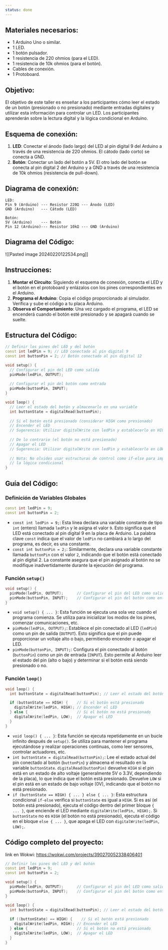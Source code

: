 ```yaml
---
status: done
---
```

## Materiales necesarios:
- 1 Arduino Uno o similar.
- 1 LED.
- 1 botón pulsador.
- 1 resistencia de 220 ohmios (para el LED).
- 1 resistencia de 10k ohmios (para el botón).
- Cables de conexión.
- 1 Protoboard.
## Objetivo:

El objetivo de este taller es enseñar a los participantes cómo leer el estado de un botón (presionado o no presionado) mediante entradas digitales y utilizar esta información para controlar un LED. Los participantes aprenderán sobre la lectura digital y la lógica condicional en Arduino.
## Esquema de conexión:
1. **LED**: Conectar el ánodo (lado largo) del LED al pin digital 9 del Arduino a través de una resistencia de 220 ohmios. El cátodo (lado corto) se conecta a GND.
2. **Botón**: Conectar un lado del botón a 5V. El otro lado del botón se conecta al pin digital 2 del Arduino y a GND a través de una resistencia de 10k ohmios (resistencia de pull-down).
## Diagrama de conexión:

```
LED:
Pin 9 (Arduino) --- Resistor 220Ω --- Ánodo (LED)
GND (Arduino)   --- Cátodo (LED)

Botón:
5V (Arduino)    --- Botón 
Pin 12 (Arduino)--- Resistor 10kΩ --- GND (Arduino)
```

## Diagrama del Código:
![[Pasted image 20240220122534.png]]

## Instrucciones:
1. **Montar el Circuito**: Siguiendo el esquema de conexión, conecta el LED y el botón en el protoboard y enlázalos con los pines correspondientes en el Arduino.
2. **Programa el Arduino**: Copia el código proporcionado al simulador. Verifica y sube el código a tu placa Arduino.
3. **Observa el Comportamiento**: Una vez cargado el programa, el LED se encenderá cuando el botón esté presionado y se apagará cuando se suelte.
## Estructura del Código:
``` cpp
// Definir los pines del LED y del botón
const int ledPin = 9; // LED conectado al pin digital 9
const int buttonPin = 2; // Botón conectado al pin digital 12

void setup() {
  // Configurar el pin del LED como salida
  pinMode(ledPin, OUTPUT);
  
  // Configurar el pin del botón como entrada
  pinMode(buttonPin, INPUT);
}

void loop() {
  // Leer el estado del botón y almacenarlo en una variable
  int buttonState = digitalRead(buttonPin);
  
  // Si el botón está presionado (considerar HIGH como presionado)
  // Encender el LED
  // Sugerencia: Utilizar digitalWrite con ledPin y establecerlo en HIGH
  
  // De lo contrario (el botón no está presionado)
  // Apagar el LED
  // Sugerencia: Utilizar digitalWrite con ledPin y establecerlo en LOW
  
  // Nota: No olvides usar estructuras de control como if-else para implementar
  // la lógica condicional
}

```

## Guía del Código:

### Definición de Variables Globales

```cpp
const int ledPin = 9;
const int buttonPin = 2;
```

- `const int ledPin = 9;`: Esta línea declara una variable constante de tipo `int` (entero) llamada `ledPin` y le asigna el valor `9`. Esto significa que el LED está conectado al pin digital 9 en la placa de Arduino. La palabra clave `const` indica que el valor de `ledPin` no cambiará a lo largo del programa, es decir, es una constante.
- `const int buttonPin = 2;`: Similarmente, declara una variable constante llamada `buttonPin` con el valor `2`, indicando que el botón está conectado al pin digital 2. La constante asegura que el pin asignado al botón no se modifique inadvertidamente durante la ejecución del programa.

### Función `setup()`

```cpp
void setup() {
  pinMode(ledPin, OUTPUT);      // Configurar el pin del LED como salida
  pinMode(buttonPin, INPUT);    // Configurar el pin del botón como entrada
}
```

- `void setup() { ... }`: Esta función se ejecuta una sola vez cuando el programa comienza. Se utiliza para inicializar los modos de los pines, comenzar comunicaciones, etc.
- `pinMode(ledPin, OUTPUT);`: Establece el pin conectado al LED (`ledPin`) como un pin de salida (`OUTPUT`). Esto significa que el pin puede proporcionar un voltaje alto o bajo, permitiendo encender o apagar el LED.
- `pinMode(buttonPin, INPUT);`: Configura el pin conectado al botón (`buttonPin`) como un pin de entrada (`INPUT`). Esto permite al Arduino leer el estado del pin (alto o bajo) y determinar si el botón está siendo presionado o no.

### Función `loop()`

```cpp
void loop() {
  int buttonState = digitalRead(buttonPin); // Leer el estado del botón

  if (buttonState == HIGH) {    // Si el botón está presionado
    digitalWrite(ledPin, HIGH); // Encender el LED
  } else {                      // Si el botón no está presionado
    digitalWrite(ledPin, LOW);  // Apagar el LED
  }
}
```

- `void loop() { ... }`: Esta función se ejecuta repetidamente en un bucle infinito después de `setup()`. Se utiliza para mantener el programa ejecutándose y realizar operaciones continuas, como leer sensores, controlar actuadores, etc.
- `int buttonState = digitalRead(buttonPin);`: Lee el estado actual del pin conectado al botón (`buttonPin`) y almacena el resultado en la variable `buttonState`. `digitalRead(buttonPin)` devuelve `HIGH` si el pin está en un estado de alto voltaje (generalmente 5V o 3.3V, dependiendo de la placa), lo que indica que el botón está presionado. Devuelve `LOW` si el pin está en un estado de bajo voltaje (0V), indicando que el botón no está presionado.
- `if (buttonState == HIGH) { ... } else { ... }`: Esta estructura condicional `if-else` verifica si `buttonState` es igual a `HIGH`. Si es así (el botón está presionado), ejecuta el código dentro del primer bloque `{ ... }`, que enciende el LED mediante `digitalWrite(ledPin, HIGH);`. Si `buttonState` no es `HIGH` (el botón no está presionado), ejecuta el código en el bloque `else { ... }`, que apaga el LED con `digitalWrite(ledPin, LOW);`.

## Código completo del proyecto:
link en Wokwi: https://wokwi.com/projects/390270052338406401

```cpp
// Definir los pines del LED y del botón
const int ledPin = 9;
const int buttonPin = 2;

void setup() {
  pinMode(ledPin, OUTPUT);      // Configurar el pin del LED como salida
  pinMode(buttonPin, INPUT);    // Configurar el pin del botón como entrada
}

void loop() {
  int buttonState = digitalRead(buttonPin); // Leer el estado del botón
  
  if ((buttonState) == HIGH) {    // Si el botón está presionado
    digitalWrite(ledPin, HIGH); // Encender el LED
  } else {                      // Si el botón no está presionado
    digitalWrite(ledPin, LOW);  // Apagar el LED
  }
}
```
